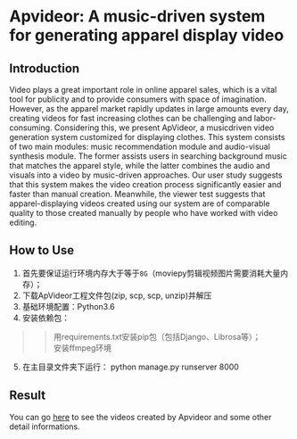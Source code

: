 Apvideor: A music-driven system for generating apparel display video
====

Introduction
----
Video plays a great important role in online apparel sales, which is a vital tool for publicity and to provide consumers with space of imagination. However, as the apparel market rapidly updates in large amounts every day, creating videos for fast increasing clothes can be challenging and labor-consuming. Considering this, we present ApVideor, a musicdriven video generation system customized for displaying clothes. This system consists of two main modules: music recommendation module and audio-visual synthesis module. The former assists users in searching background music that matches the apparel style, while the latter combines the audio and visuals into a video by music-driven approaches. Our user study suggests that this system makes the video creation process significantly easier and faster than manual creation. Meanwhile, the viewer test suggests that apparel-displaying videos created using our system are of comparable quality to those created manually by people who have worked with video editing.

How to Use
----
1. 首先要保证运行环境内存大于等于`8G`（moviepy剪辑视频图片需要消耗大量内存）；
2. 下载ApVideor工程文件包(zip, scp, scp, unzip)并解压
3. 基础环境配置：Python3.6
4. 安装依赖包：<br>
>>用requirements.txt安装pip包（包括Django、Librosa等）；<br>
>>安装ffmpeg环境<br>
5. 在主目录文件夹下运行：
  python manage.py runserver 8000

Result
----
You can go [here](https://deryy.github.io/Apvideor_demo/page.html) to see the videos created by Apvideor and some other detail informations.

